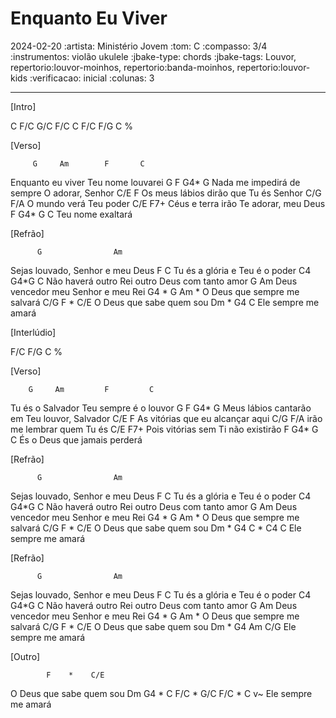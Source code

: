 # Enquanto Eu Viver
2024-02-20
:artista: Ministério Jovem
:tom: C
:compasso: 3/4
:instrumentos: violão ukulele
:jbake-type: chords
:jbake-tags: Louvor, repertorio:louvor-moinhos, repertorio:banda-moinhos, repertorio:louvor-kids
:verificacao: inicial
:colunas: 3

----

[Intro]

C  F/C  G/C  F/C
C  F/C  F/G  C  %

[Verso]

         G     Am        F       C
Enquanto eu viver Teu nome louvarei
          G        F                 G4* G
Nada me impedirá de sempre O adorar, Senhor
        C/E                F
Os meus lábios dirão que Tu és Senhor
   C/G             F/A
O mundo verá Teu poder
         C/E           F7+
Céus e terra irão Te adorar, meu Deus
   F          G4* G   C
Teu nome exaltará

[Refrão]

          G                Am
Sejas louvado, Senhor e meu Deus
         F                C
Tu és a glória e Teu é o poder
        C4                 G4*G          C
Não haverá outro Rei outro Deus com tanto 
amor
          G                   Am
Deus vencedor meu Senhor e meu Rei
            G4  *   G  Am   *
O Deus que sempre me salvará
C/G      F    *   C/E
O Deus que sabe quem sou
     Dm  *  G4    C
Ele sempre me amará

[Interlúdio]

F/C  F/G  C  %

[Verso]

        G     Am         F         C
Tu és o Salvador Teu sempre é o louvor
             G         F               G4* G
Meus lábios cantarão em Teu louvor, Salvador
     C/E               F
As vitórias que eu alcançar aqui
 C/G                F/A
irão me lembrar quem Tu és
       C/E               F7+
Pois vitórias sem Ti não existirão
     F                   G4* G   C
És o Deus que jamais perderá

[Refrão]

          G                Am
Sejas louvado, Senhor e meu Deus
         F                C
Tu és a glória e Teu é o poder
        C4                 G4*G          C
Não haverá outro Rei outro Deus com tanto 
amor
          G                   Am
Deus vencedor meu Senhor e meu Rei
            G4  *   G  Am   *
O Deus que sempre me salvará
C/G      F    *   C/E
O Deus que sabe quem sou
     Dm  *  G4    C  * C4  C
Ele sempre me amará

[Refrão]

          G                Am
Sejas louvado, Senhor e meu Deus
         F                C
Tu és a glória e Teu é o poder
        C4                 G4*G          C
Não haverá outro Rei outro Deus com tanto 
amor
          G                   Am
Deus vencedor meu Senhor e meu Rei
            G4  *   G  Am   *
O Deus que sempre me salvará
C/G      F    *   C/E
O Deus que sabe quem sou
     Dm   *  G4   Am    C/G
Ele sempre me amará

[Outro]

            F    *    C/E     
O Deus que sabe quem sou
     Dm     G4  *       C F/C * G/C F/C * C v~
Ele sempre me amará

```
